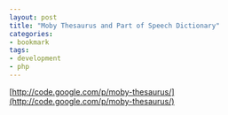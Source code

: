 ```yaml
---
layout: post
title: "Moby Thesaurus and Part of Speech Dictionary"
categories:
- bookmark
tags:
- development
- php
---
```

[http://code.google.com/p/moby-thesaurus/](http://code.google.com/p/moby-thesaurus/)